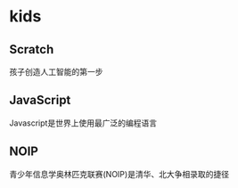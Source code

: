 # kids

## Scratch
孩子创造人工智能的第一步

## JavaScript
Javascript是世界上使用最广泛的编程语言

## NOIP
青少年信息学奥林匹克联赛(NOIP)是清华、北大争相录取的捷径
